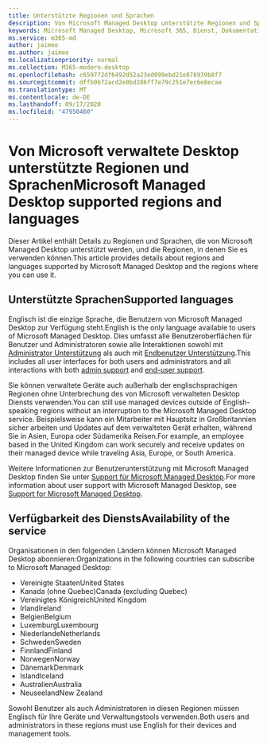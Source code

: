 ```yaml
---
title: Unterstützte Regionen und Sprachen
description: Von Microsoft Managed Desktop unterstützte Regionen und Sprachen
keywords: Microsoft Managed Desktop, Microsoft 365, Dienst, Dokumentation
ms.service: m365-md
author: jaimeo
ms.author: jaimeo
ms.localizationpriority: normal
ms.collection: M365-modern-desktop
ms.openlocfilehash: c659772df6492d52a23ed099ebd21e878939b8f7
ms.sourcegitcommit: dffb9b72acd2e0bd286ff7e79c251e7ec6e8ecae
ms.translationtype: MT
ms.contentlocale: de-DE
ms.lasthandoff: 09/17/2020
ms.locfileid: "47950460"
---
```

# <a name="microsoft-managed-desktop-supported-regions-and-languages"></a><span data-ttu-id="1baef-104">Von Microsoft verwaltete Desktop unterstützte Regionen und Sprachen</span><span class="sxs-lookup"><span data-stu-id="1baef-104">Microsoft Managed Desktop supported regions and languages</span></span>

<span data-ttu-id="1baef-105">Dieser Artikel enthält Details zu Regionen und Sprachen, die von Microsoft Managed Desktop unterstützt werden, und die Regionen, in denen Sie es verwenden können.</span><span class="sxs-lookup"><span data-stu-id="1baef-105">This article provides details about regions and languages supported by Microsoft Managed Desktop and the regions where you can use it.</span></span>

## <a name="supported-languages"></a><span data-ttu-id="1baef-106">Unterstützte Sprachen</span><span class="sxs-lookup"><span data-stu-id="1baef-106">Supported languages</span></span>

<span data-ttu-id="1baef-107">Englisch ist die einzige Sprache, die Benutzern von Microsoft Managed Desktop zur Verfügung steht.</span><span class="sxs-lookup"><span data-stu-id="1baef-107">English is the only language available to users of Microsoft Managed Desktop.</span></span> <span data-ttu-id="1baef-108">Dies umfasst alle Benutzeroberflächen für Benutzer und Administratoren sowie alle Interaktionen sowohl mit [Administrator Unterstützung](https://docs.microsoft.com/microsoft-365/managed-desktop/working-with-managed-desktop/admin-support) als auch mit [Endbenutzer Unterstützung](https://docs.microsoft.com/microsoft-365/managed-desktop/working-with-managed-desktop/end-user-support).</span><span class="sxs-lookup"><span data-stu-id="1baef-108">This includes all user interfaces for both users and administrators and all interactions with both [admin support](https://docs.microsoft.com/microsoft-365/managed-desktop/working-with-managed-desktop/admin-support) and [end-user support](https://docs.microsoft.com/microsoft-365/managed-desktop/working-with-managed-desktop/end-user-support).</span></span>


<span data-ttu-id="1baef-109">Sie können verwaltete Geräte auch außerhalb der englischsprachigen Regionen ohne Unterbrechung des von Microsoft verwalteten Desktop Diensts verwenden.</span><span class="sxs-lookup"><span data-stu-id="1baef-109">You can still use managed devices outside of English-speaking regions without an interruption to the Microsoft Managed Desktop service.</span></span> <span data-ttu-id="1baef-110">Beispielsweise kann ein Mitarbeiter mit Hauptsitz in Großbritannien sicher arbeiten und Updates auf dem verwalteten Gerät erhalten, während Sie in Asien, Europa oder Südamerika Reisen.</span><span class="sxs-lookup"><span data-stu-id="1baef-110">For example, an employee based in the United Kingdom can work securely and receive updates on their managed device while traveling Asia, Europe, or South America.</span></span> 

<span data-ttu-id="1baef-111">Weitere Informationen zur Benutzerunterstützung mit Microsoft Managed Desktop finden Sie unter [Support für Microsoft Managed Desktop](https://docs.microsoft.com/microsoft-365/managed-desktop/service-description/support).</span><span class="sxs-lookup"><span data-stu-id="1baef-111">For more information about user support with Microsoft Managed Desktop, see [Support for Microsoft Managed Desktop](https://docs.microsoft.com/microsoft-365/managed-desktop/service-description/support).</span></span>

## <a name="availability-of-the-service"></a><span data-ttu-id="1baef-112">Verfügbarkeit des Diensts</span><span class="sxs-lookup"><span data-stu-id="1baef-112">Availability of the service</span></span>

<span data-ttu-id="1baef-113">Organisationen in den folgenden Ländern können Microsoft Managed Desktop abonnieren:</span><span class="sxs-lookup"><span data-stu-id="1baef-113">Organizations in the following countries can subscribe to Microsoft Managed Desktop:</span></span>

- <span data-ttu-id="1baef-114">Vereinigte Staaten</span><span class="sxs-lookup"><span data-stu-id="1baef-114">United States</span></span>
- <span data-ttu-id="1baef-115">Kanada (ohne Quebec)</span><span class="sxs-lookup"><span data-stu-id="1baef-115">Canada (excluding Quebec)</span></span>
- <span data-ttu-id="1baef-116">Vereinigtes Königreich</span><span class="sxs-lookup"><span data-stu-id="1baef-116">United Kingdom</span></span>
- <span data-ttu-id="1baef-117">Irland</span><span class="sxs-lookup"><span data-stu-id="1baef-117">Ireland</span></span>
- <span data-ttu-id="1baef-118">Belgien</span><span class="sxs-lookup"><span data-stu-id="1baef-118">Belgium</span></span>
- <span data-ttu-id="1baef-119">Luxemburg</span><span class="sxs-lookup"><span data-stu-id="1baef-119">Luxembourg</span></span>
- <span data-ttu-id="1baef-120">Niederlande</span><span class="sxs-lookup"><span data-stu-id="1baef-120">Netherlands</span></span>
- <span data-ttu-id="1baef-121">Schweden</span><span class="sxs-lookup"><span data-stu-id="1baef-121">Sweden</span></span>
- <span data-ttu-id="1baef-122">Finnland</span><span class="sxs-lookup"><span data-stu-id="1baef-122">Finland</span></span>
- <span data-ttu-id="1baef-123">Norwegen</span><span class="sxs-lookup"><span data-stu-id="1baef-123">Norway</span></span>
- <span data-ttu-id="1baef-124">Dänemark</span><span class="sxs-lookup"><span data-stu-id="1baef-124">Denmark</span></span>
- <span data-ttu-id="1baef-125">Island</span><span class="sxs-lookup"><span data-stu-id="1baef-125">Iceland</span></span>
- <span data-ttu-id="1baef-126">Australien</span><span class="sxs-lookup"><span data-stu-id="1baef-126">Australia</span></span>
- <span data-ttu-id="1baef-127">Neuseeland</span><span class="sxs-lookup"><span data-stu-id="1baef-127">New Zealand</span></span>

<span data-ttu-id="1baef-128">Sowohl Benutzer als auch Administratoren in diesen Regionen müssen Englisch für Ihre Geräte und Verwaltungstools verwenden.</span><span class="sxs-lookup"><span data-stu-id="1baef-128">Both users and administrators in these regions must use English for their devices and management tools.</span></span> 
